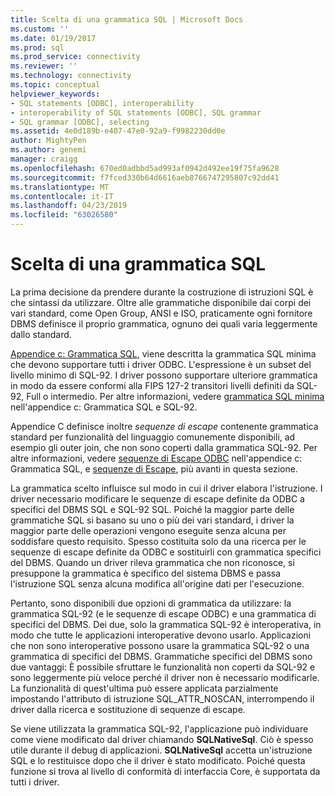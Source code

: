 ```yaml
---
title: Scelta di una grammatica SQL | Microsoft Docs
ms.custom: ''
ms.date: 01/19/2017
ms.prod: sql
ms.prod_service: connectivity
ms.reviewer: ''
ms.technology: connectivity
ms.topic: conceptual
helpviewer_keywords:
- SQL statements [ODBC], interoperability
- interoperability of SQL statements [ODBC], SQL grammar
- SQL grammar [ODBC], selecting
ms.assetid: 4e0d189b-e407-47e0-92a9-f9982230dd0e
author: MightyPen
ms.author: genemi
manager: craigg
ms.openlocfilehash: 670ed0adbbd5ad993af0942d492ee19f75fa9628
ms.sourcegitcommit: f7fced330b64d6616aeb8766747295807c92dd41
ms.translationtype: MT
ms.contentlocale: it-IT
ms.lasthandoff: 04/23/2019
ms.locfileid: "63026580"
---
```

# <a name="choosing-an-sql-grammar"></a>Scelta di una grammatica SQL
La prima decisione da prendere durante la costruzione di istruzioni SQL è che sintassi da utilizzare. Oltre alle grammatiche disponibile dai corpi dei vari standard, come Open Group, ANSI e ISO, praticamente ogni fornitore DBMS definisce il proprio grammatica, ognuno dei quali varia leggermente dallo standard.  
  
 [Appendice c: Grammatica SQL](../../../odbc/reference/appendixes/appendix-c-sql-grammar.md), viene descritta la grammatica SQL minima che devono supportare tutti i driver ODBC. L'espressione è un subset del livello minimo di SQL-92. I driver possono supportare ulteriore grammatica in modo da essere conformi alla FIPS 127-2 transitori livelli definiti da SQL-92, Full o intermedio. Per altre informazioni, vedere [grammatica SQL minima](../../../odbc/reference/appendixes/sql-minimum-grammar.md) nell'appendice c: Grammatica SQL e SQL-92.  
  
 Appendice C definisce inoltre *sequenze di escape* contenente grammatica standard per funzionalità del linguaggio comunemente disponibili, ad esempio gli outer join, che non sono coperti dalla grammatica SQL-92. Per altre informazioni, vedere [sequenze di Escape ODBC](../../../odbc/reference/appendixes/odbc-escape-sequences.md) nell'appendice c: Grammatica SQL, e [sequenze di Escape](../../../odbc/reference/develop-app/escape-sequences.md), più avanti in questa sezione.  
  
 La grammatica scelto influisce sul modo in cui il driver elabora l'istruzione. I driver necessario modificare le sequenze di escape definite da ODBC a specifici del DBMS SQL e SQL-92 SQL. Poiché la maggior parte delle grammatiche SQL si basano su uno o più dei vari standard, i driver la maggior parte delle operazioni vengono eseguite senza alcuna per soddisfare questo requisito. Spesso costituita solo da una ricerca per le sequenze di escape definite da ODBC e sostituirli con grammatica specifici del DBMS. Quando un driver rileva grammatica che non riconosce, si presuppone la grammatica è specifico del sistema DBMS e passa l'istruzione SQL senza alcuna modifica all'origine dati per l'esecuzione.  
  
 Pertanto, sono disponibili due opzioni di grammatica da utilizzare: la grammatica SQL-92 (e le sequenze di escape ODBC) e una grammatica di specifici del DBMS. Dei due, solo la grammatica SQL-92 è interoperativa, in modo che tutte le applicazioni interoperative devono usarlo. Applicazioni che non sono interoperative possono usare la grammatica SQL-92 o una grammatica di specifici del DBMS. Grammatiche specifici del DBMS sono due vantaggi: È possibile sfruttare le funzionalità non coperti da SQL-92 e sono leggermente più veloce perché il driver non è necessario modificarle. La funzionalità di quest'ultima può essere applicata parzialmente impostando l'attributo di istruzione SQL_ATTR_NOSCAN, interrompendo il driver dalla ricerca e sostituzione di sequenze di escape.  
  
 Se viene utilizzata la grammatica SQL-92, l'applicazione può individuare come viene modificato dal driver chiamando **SQLNativeSql**. Ciò è spesso utile durante il debug di applicazioni. **SQLNativeSql** accetta un'istruzione SQL e lo restituisce dopo che il driver è stato modificato. Poiché questa funzione si trova al livello di conformità di interfaccia Core, è supportata da tutti i driver.
